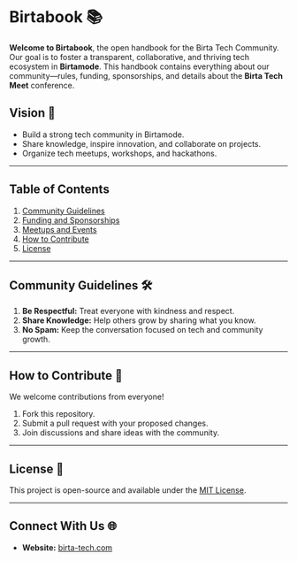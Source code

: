 # Birtabook 📚  
**Welcome to Birtabook**, the open handbook for the Birta Tech Community. Our goal is to foster a transparent, collaborative, and thriving tech ecosystem in **Birtamode**. This handbook contains everything about our community—rules, funding, sponsorships, and details about the **Birta Tech Meet** conference.  

## Vision 🌱  
- Build a strong tech community in Birtamode.  
- Share knowledge, inspire innovation, and collaborate on projects.  
- Organize tech meetups, workshops, and hackathons.  

---

## Table of Contents  
1. [Community Guidelines](#community-guidelines)  
2. [Funding and Sponsorships](#funding-and-sponsorships)  
3. [Meetups and Events](#meetups-and-events)  
4. [How to Contribute](#how-to-contribute)  
5. [License](#license)  

---

## Community Guidelines 🛠️  
1. **Be Respectful:** Treat everyone with kindness and respect.  
2. **Share Knowledge:** Help others grow by sharing what you know.  
3. **No Spam:** Keep the conversation focused on tech and community growth.  

---

## How to Contribute 🤝  
We welcome contributions from everyone!  
1. Fork this repository.  
2. Submit a pull request with your proposed changes.  
3. Join discussions and share ideas with the community.  

---

## License 📄  
This project is open-source and available under the [MIT License](LICENSE).  

---

## Connect With Us 🌐  
- **Website:** [birta-tech.com](https://birta-tech-meet.github.io)  
